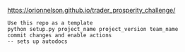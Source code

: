 https://orionnelson.github.io/trader_prosperity_challenge/
```
Use this repo as a template 
python setup.py project_name project_version team_name 
commit changes and enable actions
-- sets up autodocs
```
